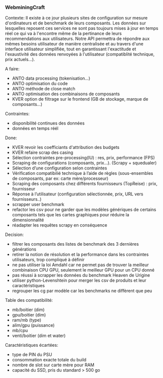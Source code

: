### WebminingCraft
Contexte:
Il existe à ce jour plusieurs sites de configuration sur mesure d'ordinateurs et de benchmark de leurs composants. Les données sur lesquelles reposent ces services ne sont pas toujours mises à jour en temps réel ce qui va à l'encontre même de la pertinance de leurs recommendations aux utilisateurs. Notre API permettra de répondre aux mêmes besoins utilisateur de manière centralisée et au travers d'une interface utilisateur simplifiée, tout en garantissant l'exactitude et l'exaustivité des données renvoyées à l'utilisateur (compatiblité technique, prix actuels...). 

A faire:
- ANTO data processing (tokenisation...)
- ANTO optimisation du code
- ANTO méthode de close match
- ANTO optimisation des combinaisons de composants
- KVER option de filtrage sur le frontend (GB de stockage,  marque de composants...)

Contraintes:
- disponibilité continues des données
- données en temps réél

Done:
- KVER revoir les coefficiants d'attribution des budgets
- KVER refaire scrap des casing
- Sélection contraintes pre-processing(IU) : res, prix, performance (FPS)
- Scraping de configurations (composants, prix…). (Scrapy + squedualer)
- Sélection d’une configuration selon contraintes
- Vérification compatibilié technique à l’aide de règles (sous-ensembles de composants, par ex: carte mère/processeur)
- Scraping des composants chez différents fournisseurs  (TopReise) : prix, fournisseur
- Réponse à l’utilisateur (configuration sélectionnée, prix, URL vers fournisseurs..)
- scrapper user benchmark
- refactor les csv pour ne garder que les modèles génériques de certains composants tels que les cartes graphiques pour réduire la dimensionnalité
- réadapter les requêtes scrapy en conséquence

Decision:
- filtrer les composants des listes de benchmark des 3 dernières générations
- retirer la notion de résolution et la performance dans les contraintes utilisateurs, trop compliqué à définir
- ne pas utiliser la loi Amdahl car ne permet pas de trouver la meilleur combinaison CPU GPU, seulement le meilleur GPU pour un CPU donné
- pas réussi à scrapper les données du benchmark Heaven de Urigine
- utiliser python-Levenshtein pour merger les csv de produits et leur caractéristiques
- regrouper les cg par modèle car les benchmarks ne diffèrent que peu

Table des compatibilité:
- mb/boitier (dim)
- gpu/boitier (dim)
- ram/mb (type)
- alim/gpu (puissance)
- mb/cpu
- venti/boitier (dim et water)

Caractéristiques écartées:
- type de PIN du PSU
- consommation exacte totale du build
- nombre de slot sur carte mère pour RAM
- capacité du SSD, pris du standard > 500 go